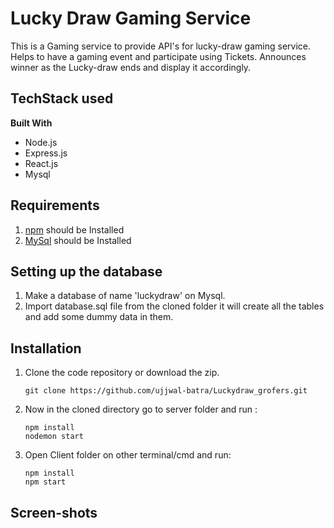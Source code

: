 # Lucky Draw Gaming Service

This is a Gaming service to provide API's for lucky-draw gaming service. Helps to have a gaming event and participate using Tickets. Announces winner as the Lucky-draw ends and display it accordingly. 

## TechStack used
**Built With**
* Node.js
* Express.js
* React.js
* Mysql

## Requirements
1. [npm](https://www.npmjs.com/get-npm ) should be Installed
2. [MySql](https://www.mysql.com/downloads/) should be Installed


## Setting up the database

1. Make a database of name 'luckydraw' on Mysql.
2. Import database.sql file from the cloned folder it will create all the tables and add some dummy data in them.

## Installation
	
1.  Clone the code repository or download the zip.
	```properties
	git clone https://github.com/ujjwal-batra/Luckydraw_grofers.git
	```
2.  Now in the cloned directory go to server folder and run :
	```properties
	npm install 
	nodemon start
	```
3. Open Client folder on other terminal/cmd and run:
	```properties
	npm install
	npm start
	```

## Screen-shots



